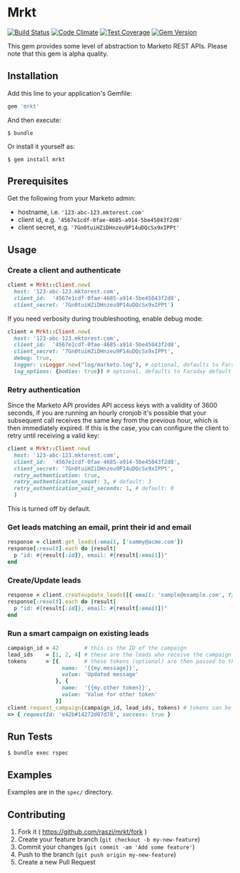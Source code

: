 # Mrkt

[![Build Status](https://travis-ci.org/raszi/mrkt.svg?branch=master)](https://travis-ci.org/raszi/mrkt)
[![Code Climate](https://codeclimate.com/github/raszi/mrkt/badges/gpa.svg)](https://codeclimate.com/github/raszi/mrkt)
[![Test Coverage](https://codeclimate.com/github/raszi/mrkt/badges/coverage.svg)](https://codeclimate.com/github/raszi/mrkt)
[![Gem Version](https://badge.fury.io/rb/mrkt.svg)](https://badge.fury.io/rb/mrkt)

This gem provides some level of abstraction to Marketo REST APIs. Please note that this gem is alpha quality.


## Installation

Add this line to your application's Gemfile:

```ruby
gem 'mrkt'
```

And then execute:

    $ bundle

Or install it yourself as:

    $ gem install mrkt


## Prerequisites

Get the following from your Marketo admin:

* hostname, i.e. `'123-abc-123.mktorest.com'`
* client id, e.g. `'4567e1cdf-0fae-4685-a914-5be45043f2d8'`
* client secret, e.g. `'7Gn0tuiHZiDHnzeu9P14uDQcSx9xIPPt'`


## Usage

### Create a client and authenticate

```ruby
client = Mrkt::Client.new(
  host: '123-abc-123.mktorest.com',
  client_id:  '4567e1cdf-0fae-4685-a914-5be45043f2d8',
  client_secret: '7Gn0tuiHZiDHnzeu9P14uDQcSx9xIPPt')
```

If you need verbosity during troubleshooting, enable debug mode:

```ruby
client = Mrkt::Client.new(
  host: '123-abc-123.mktorest.com',
  client_id:  '4567e1cdf-0fae-4685-a914-5be45043f2d8',
  client_secret: '7Gn0tuiHZiDHnzeu9P14uDQcSx9xIPPt',
  debug: true,
  logger: ::Logger.new("log/marketo.log"), # optional, defaults to Faraday default of logging to STDOUT
  log_options: {bodies: true}) # optional, defaults to Faraday default of only logging headers
```

### Retry authentication

Since the Marketo API provides API access keys with a validity of 3600 seconds, if you are running an hourly cronjob it's possible that your subsequent call receives the same key from the previous hour, which is then immediately expired. If this is the case, you can configure the client to retry until receiving a valid key:

```ruby
client = Mrkt::Client.new(
  host: '123-abc-123.mktorest.com',
  client_id:  '4567e1cdf-0fae-4685-a914-5be45043f2d8',
  client_secret: '7Gn0tuiHZiDHnzeu9P14uDQcSx9xIPPt',
  retry_authentication: true,
  retry_authentication_count: 3, # default: 3
  retry_authentication_wait_seconds: 1, # default: 0
  )
```

This is turned off by default.

### Get leads matching an email, print their id and email
    
```ruby
response = client.get_leads(:email, ['sammy@acme.com'])
response[:result].each do |result|
  p "id: #{result[:id]}, email: #{result[:email]}"
end
```

### Create/Update leads

```ruby
response = client.createupdate_leads([{ email: 'sample@example.com', firstName: 'John' }], lookup_field: :email)
response[:result].each do |result|
  p "id: #{result[:id]}, email: #{result[:email]}"
end
```

### Run a smart campaign on existing leads
```ruby
campaign_id = 42        # this is the ID of the campaign
lead_ids    = [1, 2, 4] # these are the leads who receive the campaign
tokens      = [{        # these tokens (optional) are then passed to the campaign
                 name:  '{{my.message}}',
                 value: 'Updated message'
               }, {
                 name:  '{{my.other token}}',
                 value: 'Value for other token'
               }]
client.request_campaign(campaign_id, lead_ids, tokens) # tokens can be omited
=> { requestId: 'e42b#14272d07d78', success: true }
```

## Run Tests

    $ bundle exec rspec


## Examples

Examples are in the `spec/` directory.


## Contributing

1. Fork it ( https://github.com/raszi/mrkt/fork )
2. Create your feature branch (`git checkout -b my-new-feature`)
3. Commit your changes (`git commit -am 'Add some feature'`)
4. Push to the branch (`git push origin my-new-feature`)
5. Create a new Pull Request
